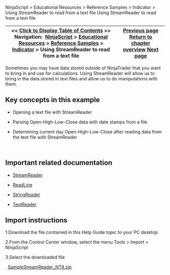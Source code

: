 ﻿
NinjaScript \> Educational Resources \> Reference Samples \> Indicator \> Using StreamReader to read from a text file
Using StreamReader to read from a text file

| \<\< [Click to Display Table of Contents](using_streamreader_to_read_fro.md) \>\> **Navigation:**     [NinjaScript](ninjascript.md) \> [Educational Resources](educational_resources.md) \> [Reference Samples](reference_samples.md) \> [Indicator](indicator2.md) \> Using StreamReader to read from a text file | [Previous page](using_custom_events_to_output_.md) [Return to chapter overview](indicator2.md) [Next page](using_streamwriter_to_write_to.md) |
| --- | --- |

Sometimes you may have data stored outside of NinjaTrader that you want to bring in and use for calculations. Using StreamReader will allow us to bring in the data stored in text files and allow us to do manipulations with them.
 
## Key concepts in this example
- Opening a text file with StreamReader

- Parsing Open\-High\-Low\-Close data with date stamps from a file

- Determining current day Open\-High\-Low\-Close after reading data from the text file with StreamReader

 
## Important related documentation
- [StreamReader](http://msdn2.microsoft.com/en-us/library/system.io.streamreader.aspx)

- [ReadLine](http://msdn2.microsoft.com/en-us/library/system.io.streamreader.readline.aspx)

- [StringReader](http://msdn2.microsoft.com/en-us/library/system.io.stringreader%28VS.90%29.aspx)

- [TextReader](http://msdn2.microsoft.com/en-us/library/system.io.textreader%28VS.90%29.aspx)

## 
## Import instructions
1\.Download the file contained in this Help Guide topic to your PC desktop

2\.From the Control Center window, select the menu Tools \> Import \> NinjaScript

3\.Select the downloaded file

 
[SampleStreamReader\_NT8\.zip](https://ninjatrader.com/support/helpGuides/nt8/samples/SampleStreamReader_NT8.zip)
